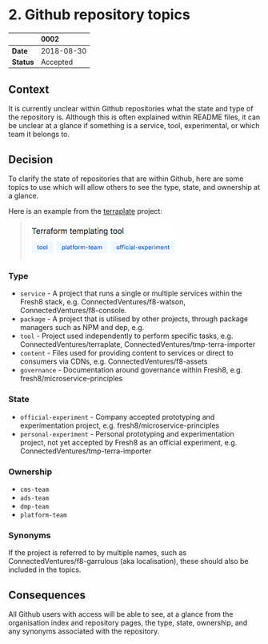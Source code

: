 # 2. Github repository topics

|          | 0002         |
| :------- | :----------- |
|__Date__  | 2018-08-30   |
|__Status__| Accepted     |

## Context

It is currently unclear within Github repositories what the state and type of the repository is. Although this is often explained within README files, it can be unclear at a glance if something is a service, tool, experimental, or which team it belongs to.

## Decision

To clarify the state of repositories that are within Github, here are some topics to use which will allow others to see the type, state, and ownership at a glance.

Here is an example from the [terraplate](http://github.com/ConnectedVentures/terraplate) project:

> ![Example](../image/0002-example.png)

### Type
* `service` - A project that runs a single or multiple services within the Fresh8 stack, e.g. ConnectedVentures/f8-watson, ConnectedVentures/f8-console.
* `package` - A project that is utilised by other projects, through package managers such as NPM and dep, e.g.
* `tool` - Project used independently to perform specific tasks, e.g. ConnectedVentures/terraplate, ConnectedVentures/tmp-terra-importer
* `content` - Files used for providing content to services or direct to consumers via CDNs, e.g. ConnectedVentures/f8-assets
* `governance` - Documentation around governance within Fresh8, e.g. fresh8/microservice-principles

### State
* `official-experiment` - Company accepted prototyping and experimentation project, e.g. fresh8/microservice-principles
* `personal-experiment` - Personal prototyping and experimentation project, not yet accepted by Fresh8 as an official experiment, e.g. ConnectedVentures/tmp-terra-importer

### Ownership
* `cms-team`
* `ads-team`
* `dmp-team`
* `platform-team`

### Synonyms
If the project is referred to by multiple names, such as ConnectedVentures/f8-garrulous (aka localisation), these should also be included in the topics.

## Consequences

All Github users with access will be able to see, at a glance from the organisation index and repository pages, the type, state, ownership, and any synonyms associated with the repository.
